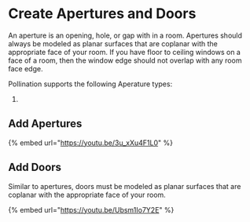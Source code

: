 # Create Apertures and Doors

An aperture is an opening, hole, or gap with in a room. Apertures should always be modeled as planar surfaces that are coplanar with the appropriate face of your room. If you have floor to ceiling windows on a face of a room, then the window edge should not overlap with any room face edge.

Pollination supports the following Aperature types:

1.



## Add Apertures

{% embed url="https://youtu.be/3u_xXu4F1L0" %}

## Add Doors

Similar to apertures, doors must be modeled as planar surfaces that are coplanar with the appropriate face of your room.

{% embed url="https://youtu.be/Ubsm1Io7Y2E" %}
